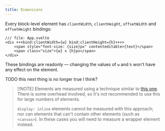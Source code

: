 ```yaml
---
title: Dimensions
---
```


Every block-level element has `clientWidth`, `clientHeight`, `offsetWidth` and `offsetHeight` bindings:

```svelte
/// file: App.svelte
<div +++bind:clientWidth={w} bind:clientHeight={h}+++>
	<span style="font-size: {size}px" contenteditable>{text}</span>
	<span class="size">{w} x {h}px</span>
</div>
```

These bindings are readonly — changing the values of `w` and `h` won't have any effect on the element.

TODO this next thing is no longer true I think?

> [!NOTE] Elements are measured using a technique similar to [this one](http://www.backalleycoder.com/2013/03/18/cross-browser-event-based-element-resize-detection/). There is some overhead involved, so it's not recommended to use this for large numbers of elements.
>
> `display: inline` elements cannot be measured with this approach; nor can elements that can't contain other elements (such as `<canvas>`). In these cases you will need to measure a wrapper element instead.
